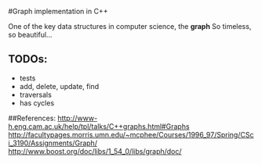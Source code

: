 #Graph implementation in C++

One of the key data structures in computer science, the **graph**
So timeless, so beautiful...

## TODOs:
- tests
- add, delete, update, find
- traversals
- has cycles


##References:
http://www-h.eng.cam.ac.uk/help/tpl/talks/C++graphs.html#Graphs   
http://facultypages.morris.umn.edu/~mcphee/Courses/1996_97/Spring/CSci_3190/Assignments/Graph/   
http://www.boost.org/doc/libs/1_54_0/libs/graph/doc/   
